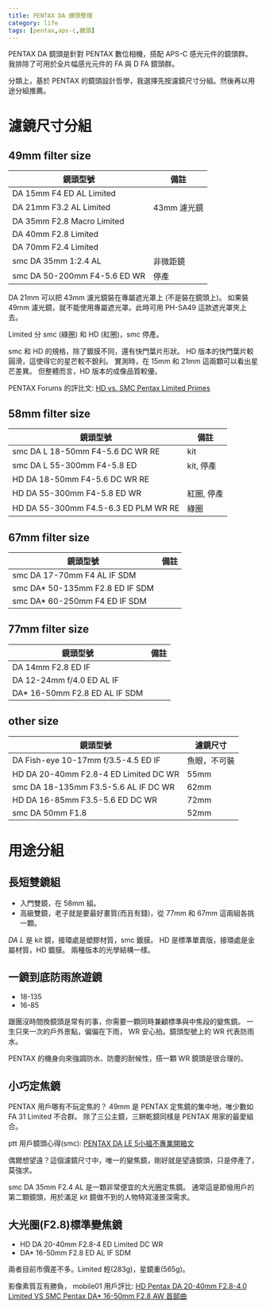 ```yaml
---
title: PENTAX DA 鏡頭整理
category: life
tags: [pentax,aps-c,鏡頭]
---
```


PENTAX DA 鏡頭是針對 PENTAX 數位相機，搭配 APS-C 感光元件的鏡頭群。
我排除了可用於全片幅感光元件的 FA 與 D FA 鏡頭群。

分類上，基於 PENTAX 的鏡頭設計哲學，我選擇先按濾鏡尺寸分組。然後再以用途分組推薦。

<!--more-->

濾鏡尺寸分組
============

49mm filter size
----------------

鏡頭型號                              | 備註
--------------------------------------|------------
DA 15mm F4 ED AL Limited              |
DA 21mm F3.2 AL Limited               | 43mm 濾光鏡
DA 35mm F2.8 Macro Limited            |
DA 40mm F2.8 Limited                  |
DA 70mm F2.4 Limited                  |
smc DA 35mm 1:2.4 AL                  | 非微距鏡
smc DA 50-200mm F4-5.6 ED WR          | 停產

DA 21mm 可以把 43mm 濾光鏡裝在專屬遮光罩上 (不是裝在鏡頭上)。
如果裝 49mm 濾光鏡，就不能使用專屬遮光罩。此時可用 PH-SA49 這款遮光罩夾上去。

Limited 分 smc (綠圈) 和 HD (紅圈)，smc 停產。

smc 和 HD 的規格，除了鍍膜不同，還有快門葉片形狀。
HD 版本的快門葉片較圓滑，這使得它的星芒較不銳利。
實測時，在 15mm 和 21mm 這兩顆可以看出星芒差異。
但整體而言，HD 版本的成像品質較優。

PENTAX Forums 的評比文: [HD vs. SMC Pentax Limited Primes](https://www.pentaxforums.com/reviews/hd-pentax-limited-primes/aberrations-and-flare.html)


58mm filter size
----------------

鏡頭型號                              | 備註
--------------------------------------|------------
smc DA L 18-50mm F4-5.6 DC WR RE      | kit
smc DA L 55-300mm F4-5.8 ED           | kit, 停產
HD DA 18-50mm F4-5.6 DC WR RE         |
HD DA 55-300mm F4-5.8 ED WR           | 紅圈, 停產
HD DA 55-300mm F4.5-6.3 ED PLM WR RE  | 綠圈


67mm filter size
----------------

鏡頭型號                              | 備註
--------------------------------------|------------
smc DA 17-70mm F4 AL IF SDM           |
smc DA* 50-135mm F2.8 ED IF SDM       |
smc DA* 60-250mm F4 ED IF SDM         |


77mm filter size
----------------

鏡頭型號                              | 備註
--------------------------------------|------------
DA 14mm F2.8 ED IF                    |
DA 12-24mm f/4.0 ED AL IF             |
DA* 16-50mm F2.8 ED AL IF SDM         |


other size
----------

鏡頭型號                              | 濾鏡尺寸
--------------------------------------|------------
DA Fish-eye 10-17mm f/3.5-4.5 ED IF   | 魚眼，不可裝
HD DA 20-40mm F2.8-4 ED Limited DC WR | 55mm
smc DA 18-135mm F3.5-5.6 AL IF DC WR  | 62mm
HD DA 16-85mm F3.5-5.6 ED DC WR       | 72mm
smc DA 50mm F1.8                      | 52mm


用途分組
========

長短雙鏡組
---------

* 入門雙鏡，在 58mm 組。
* 高級雙鏡，老子就是要最好畫質(而且有錢)，從 77mm 和 67mm 這兩組各挑一顆。

*DA L* 是 kit 鏡，接環處是塑膠材質，smc 鍍膜。
HD 是標準單賣版，接環處是金屬材質，HD 鍍膜。
兩種版本的光學結構一樣。

一鏡到底防雨旅遊鏡
-----------------

* 18-135
* 16-85

跟團沒時間換鏡頭是常有的事，你需要一顆同時兼顧標準與中焦段的變焦鏡。
一生只來一次的戶外景點，偏偏在下雨， WR 安心拍。鏡頭型號上的 WR 代表防雨水。

PENTAX 的機身向來強調防水、防塵的耐候性，搭一顆 WR 鏡頭是很合理的。

小巧定焦鏡
---------

PENTAX 用戶哪有不玩定焦的？ 49mm 是 PENTAX 定焦鏡的集中地，唯少數如 FA 31 Limited 不合群。
除了三公主鏡，三餅乾鏡同樣是 PENTAX 用家的最愛組合。

ptt 用戶鏡頭心得(smc): [PENTAX DA LE 5小福不專業開箱文](https://www.ptt.cc/bbs/DSLR/M.1291897406.A.5C9.html)

偶爾想望遠？這個濾鏡尺寸中，唯一的變焦鏡，剛好就是望遠鏡頭，只是停產了，莫強求。

smc DA 35mm F2.4 AL 是一顆非常便宜的大光圈定焦鏡。
通常這是節儉用戶的第二顆鏡頭，用於滿足 kit 鏡做不到的人物特寫淺景深需求。

大光圈(F2.8)標準變焦鏡
---------------------

* HD DA 20-40mm F2.8-4 ED Limited DC WR
* DA* 16-50mm F2.8 ED AL IF SDM 

兩者目前市價差不多。Limited 輕(283g)，星鏡重(565g)。

影像素質互有勝負， mobile01 用戶評比: [HD Pentax DA 20-40mm F2.8-4.0 Limited VS SMC Pentax DA* 16-50mm F2.8 AW 首部曲](https://www.mobile01.com/topicdetail.php?f=251&t=4178985)
